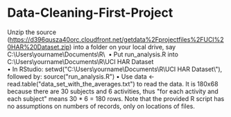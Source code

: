 # Data-Cleaning-First-Project

Unzip the source (https://d396qusza40orc.cloudfront.net/getdata%2Fprojectfiles%2FUCI%20HAR%20Dataset.zip) into a folder on your local drive, say C:\Users\yourname\Documents\R\ 
	•	Put run_analysis.R into C:\Users\yourname\Documents\R\UCI HAR Dataset\
	•	In RStudio: setwd("C:\\Users\\yourname\\Documents\\R\\UCI HAR Dataset\\"), followed by: source("run_analysis.R")
	•	Use data <- read.table("data_set_with_the_averages.txt") to read the data. It is 180x68 because there are 30 subjects and 6 activities, thus "for each activity and each subject" means 30 * 6 = 180 rows. Note that the provided R script has no assumptions on numbers of records, only on locations of files.
